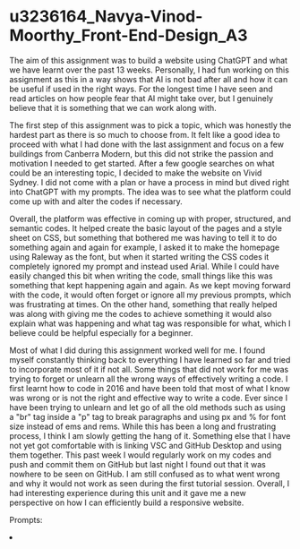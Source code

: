 # u3236164_Navya-Vinod-Moorthy_Front-End-Design_A3

The aim of this assignment was to build a website using ChatGPT and what we have learnt over the past 13 weeks. Personally, I had fun working on this assignment as this in a way shows that AI is not bad after all and how it can be useful if used in the right ways. For the longest time I have seen and read articles on how people fear that AI might take over, but I genuinely believe that it is something that we can work along with.

The first step of this assignment was to pick a topic, which was honestly the hardest part as there is so much to choose from. It felt like a good idea to proceed with what I had done with the last assignment and focus on a few buildings from Canberra Modern, but this did not strike the passion and motivation I needed to get started. After a few google searches on what could be an interesting topic, I decided to make the website on Vivid Sydney. I did not come with a plan or have a process in mind but dived right into ChatGPT with my prompts. The idea was to see what the platform could come up with and alter the codes if necessary. 

Overall, the platform was effective in coming up with proper, structured, and semantic codes. It helped create the basic layout of the pages and a style sheet on CSS, but something that bothered me was having to tell it to do something again and again for example, I asked it to make the homepage using Raleway as the font, but when it started writing the CSS codes it completely ignored my prompt and instead used Arial. While I could have easily changed this bit when writing the code, small things like this was something that kept happening again and again. As we kept moving forward with the code, it would often forget or ignore all my previous prompts, which was frustrating at times. On the other hand, something that really helped was along with giving me the codes to achieve something it would also explain what was happening and what tag was responsible for what, which I believe could be helpful especially for a beginner. 

Most of what I did during this assignment worked well for me. I found myself constantly thinking back to everything I have learned so far and tried to incorporate most of it if not all. Some things that did not work for me was trying to forget or unlearn all the wrong ways of effectively writing a code. I first learnt how to code in 2016 and have been told that most of what I know was wrong or is not the right and effective way to write a code. Ever since I have been trying to unlearn and let go of all the old methods such as using a "br" tag inside a "p" tag to break paragraphs and using px and % for font size instead of ems and rems. While this has been a long and frustrating process, I think I am slowly getting the hang of it. Something else that I have not yet got comfortable with is linking VSC and GitHub Desktop and using them together. This past week I would regularly work on my codes and push and commit them on GitHub but last night I found out that it was nowhere to be seen on GitHub. I am still confused as to what went wrong and why it would not work as seen during the first tutorial session. Overall, I had interesting experience during this unit and it gave me a new perspective on how I can efficiently build a responsive website. 

Prompts:
<li>
